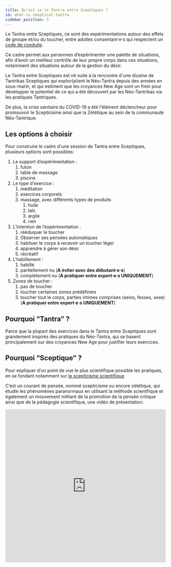 ```yaml
---
title: Qu'est ce le Tantra entre Sceptiques ?
id: what-is-skeptical-tantra
sidebar_position: 3
---
```


Le Tantra entre Sceptiques, ce sont des expérimentations autour des effets de groupe et/ou du toucher, entre adultes consentant·e·s qui respectent un [code de conduite](ethical/ethical-code-of-conduct.md).

Ce cadre permet aux personnes d’expérimenter une palette de situations, afin d’avoir un meilleur contrôle de leur propre corps dans ces situations, notamment des situations autour de la gestion du désir.

Le Tantra entre Sceptiques est né suite à la rencontre d'une dizaine de Tantrikas Sceptiques qui explor(ai)ent le Néo-Tantra depuis des années en sous-marin, et qui estiment que les croyances New Age sont un frein pour développer le potentiel de ce qui a été découvert par les Néo-Tantrikas via les pratiques Tantriques.

De plus, la crise sanitaire du COVID-19 a été l'élément déclencheur pour promouvoir le Scepticisme ainsi que la Zététique au sein de la communauté Néo-Tantrique.

## Les options à choisir

Pour construire le cadre d'une session de Tantra entre Sceptiques, plusieurs options sont possibles:

1. Le support d’expérimentation :
    1. futon
    1. table de massage
    1. piscine
1. Le type d'exercice :
    1. méditation
    1. exercices corporels
    1. massage, avec différents types de produits
        1. huile
        1. talc
        1. argile
        1. rien
1. L’intention de l’expérimentation :
    1. rééduquer le toucher
    1. Observer ses pensées automatiques
    1. habituer le corps à recevoir un toucher léger
    1. apprendre à gérer son désir
    1. récréatif
1. L'habillement :
    1. habillé
    1. partiellement nu (**A éviter avec des débutant·e·s**)
    1. complètement nu (**A pratiquer entre expert·e·s UNIQUEMENT**)
1. Zones de toucher :
    1. pas de toucher
    1. toucher certaines zones prédéfinies
    1. toucher tout le corps, parties intimes comprises (seins, fesses, sexe)
     (**A pratiquer entre expert·e·s UNIQUEMENT**)

## Pourquoi “Tantra” ?

Parce que la plupart des exercices dans le Tantra entre Sceptiques sont grandement inspirés des pratiques du Néo-Tantra, qui se basent principalement sur des croyances New Age pour justifier leurs exercices.

## Pourquoi “Sceptique” ?

Pour expliquer d’un point de vue le plus scientifique possible les pratiques, en se fondant notamment sur [le scepticisme scientifique](https://fr.wikipedia.org/wiki/Scepticisme_scientifique)

C’est un courant de pensée, nommé scepticisme ou encore zététique, qui étudie les phénomènes paranormaux en utilisant la méthode scientifique et également un mouvement militant de la promotion de la pensée critique ainsi que de la pédagogie scientifique, une vidéo de présentation:
<iframe src="https://www.youtube.com/embed/g7m5-auOUDM" frameborder="0" allowfullscreen width="100%" height="480" allow="accelerometer; clipboard-write; encrypted-media; gyroscope; picture-in-picture"></iframe>
